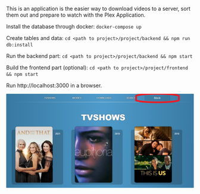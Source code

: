 This is an application is the easier way to download videos to a server, sort them out and prepare to watch with the Plex Application.

Install the database through docker:
`docker-compose up`

Create tables and data:
`cd <path to project>/project/backend && npm run db:install` 

Run the backend part:
`cd <path to project>/project/backend && npm start`

Build the frontend part (optional):
`cd <path to project>/project/frontend && npm start`

Run http://localhost:3000 in a browser.

<img src="https://github.com/hedgalex/hedgalex/blob/main/mock_demo.png?raw=true" alt="Mock Demo" />
